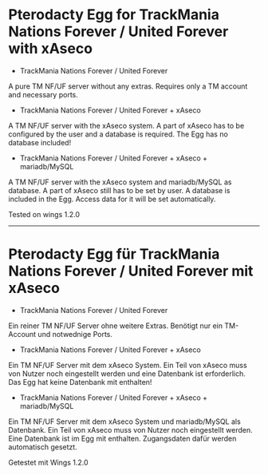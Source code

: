 # Pterodacty Egg for TrackMania Nations Forever / United Forever with xAseco

- TrackMania Nations Forever / United Forever

A pure TM NF/UF server without any extras.
Requires only a TM account and necessary ports.

- TrackMania Nations Forever / United Forever + xAseco

A TM NF/UF server with the xAseco system.
A part of xAseco has to be configured by the user and a database is required. The Egg has no database included!

- TrackMania Nations Forever / United Forever + xAseco + mariadb/MySQL

A TM NF/UF server with the xAseco system and mariadb/MySQL as database.
A part of xAseco still has to be set by user. A database is included in the Egg. Access data for it will be set automatically.

Tested on wings 1.2.0
________________________________________________

# Pterodacty Egg für TrackMania Nations Forever / United Forever mit xAseco

- TrackMania Nations Forever / United Forever

Ein reiner TM NF/UF Server ohne weitere Extras.
Benötigt nur ein TM-Account und notwednige Ports.

- TrackMania Nations Forever / United Forever + xAseco

Ein TM NF/UF Server mit dem xAseco System.
Ein Teil von xAseco muss von Nutzer noch eingestellt werden und eine Datenbank ist erforderlich. Das Egg hat keine Datenbank mit enthalten!

- TrackMania Nations Forever / United Forever + xAseco + mariadb/MySQL

Ein TM NF/UF Server mit dem xAseco System und mariadb/MySQL als Datenbank.
Ein Teil von xAseco muss von Nutzer noch eingestellt werden. Eine Datenbank ist im Egg mit enthalten. Zugangsdaten dafür werden automatisch gesetzt.


Getestet mit Wings 1.2.0
